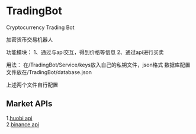 # TradingBot
Cryptocurrency Trading Bot

加密货币交易机器人

功能模块：
1、通过与api交互，得到价格等信息
2、通过api进行买卖

用法：
在/TradingBot/Service/keys放入自己的私钥文件，json格式
数据库配置文件放在/TradingBot/database.json

上述两个文件自行配置
## Market APIs

1.[huobi api](https://github.com/huobiapi/REST-API-demos)  
2.[binance api](https://github.com/binance-exchange/binance-official-api-docs)